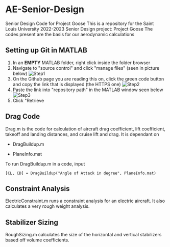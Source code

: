 # AE-Senior-Design
Senior Design Code for Project Goose
This is a repository for the Saint Louis University 2022-2023 Senior Design project: Project Goose
The codes present are the basis for our aerodynamic calculations

## Setting up Git in MATLAB
1. In an **EMPTY** MATLAB folder, right click inside the folder browser 
2. Navigate to "source control" and click "manage files" (seen in picture below)
![Step1](https://imgur.com/skGyjZP)
3. On the Github page you are reading this on, click the green code button and copy the link that is displayed (the HTTPS one)
![Step2](https://imgur.com/9lW3jcB)
4. Paste the link into "repository path" in the MATLAB window seen below
![Step3](https://i.imgur.com/FeGlWyR.png)
5. Click "Retrieve

## Drag Code
Drag.m is the code for calculation of aircraft drag coefficient, lift coefficient, takeoff and landing distances, and cruise lift and drag.
It is dependant on

* DragBuildup.m
- PlaneInfo.mat

To run DragBuildup.m in a code, input 
```
[CL, CD] = DragBuildup("Angle of Attack in degree", PlaneInfo.mat)
```

## Constraint Analysis 
ElectricConstraint.m runs a constraint analysis for an electric aircraft. It also calculates a very rough weight analysis. 

## Stabilizer Sizing
RoughSizing.m calculates the size of the horizontal and vertical stabilizers based off volume coefficients.


